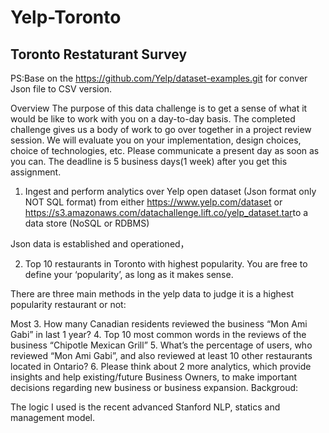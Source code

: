 # Yelp-Toronto
## Toronto Restaturant Survey

PS:Base on the https://github.com/Yelp/dataset-examples.git for conver Json file to CSV version. 

Overview
The purpose of this data challenge is to get a sense of what it would be like to work with you
on a day-to-day basis. The completed challenge gives us a body of work to go over together
in a project review session. We will evaluate you on your implementation, design choices,
choice of technologies, etc. Please communicate a present day as soon as you can. The
deadline is 5 business days(1 week) after you get this assignment.

1. Ingest and perform analytics over Yelp open dataset (Json format only NOT SQL
format) from either https://www.yelp.com/dataset or
https://s3.amazonaws.com/datachallenge.lift.co/yelp_dataset.tar​ to a data store (NoSQL
or RDBMS)

Json data is established and operationed，


2. Top 10 restaurants in Toronto with highest popularity. You are free to define your
‘popularity’, as long as it makes sense.

There are three main methods in the yelp data to judge it is a highest popularity restaurant or not:

Most 
3. How many Canadian residents reviewed the business “Mon Ami Gabi” in last 1 year?
4. Top 10 most common words in the reviews of the business “Chipotle Mexican Grill”
5. What’s the percentage of users, who reviewed “Mon Ami Gabi”, and also reviewed at
least 10 other restaurants located in Ontario?
6. Please think about 2 more analytics, which provide insights and help existing/future
Business Owners, to make important decisions regarding new business or business
expansion.
Backgroud:

The logic I used is the recent advanced Stanford NLP, statics and management model.  

